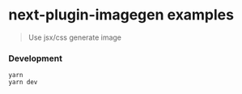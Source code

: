# next-plugin-imagegen examples
> Use jsx/css generate image

### Development

```
yarn
yarn dev
```
